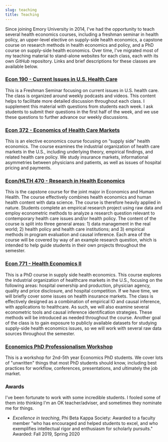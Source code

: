```yaml
---
slug: teaching
title: Teaching
---
```


Since joining Emory University in 2014, I've had the opportunity to teach several health economics courses, including a freshman seminar in health policy, an upper-level elective on supply-side health economics, a capstone course on research methods in health economics and policy, and a PhD course on supply-side health economics. Over time, I've migrated most of my teaching material to stand-alone websites for each class, each with its own *GitHub* repository. Links and brief descriptions for these classes are available below.

### [Econ 190 - Current Issues in U.S. Health Care](https://imccart.github.io/Econ-190/)

This is a Freshman Seminar focusing on current issues in U.S. health care. The class is organized around weekly podcasts and videos. This content helps to facilitate more detailed discussion throughout each class. I supplement this material with questions from students each week. I ask students to submit their questions in the first half of the week, and we use these questions to further advance our weekly discussions. 


### [Econ 372 - Economics of Health Care Markets](https://econ372s21.classes.ianmccarthyecon.com/)

This is an elective economics course focusing on “supply side” health economics. The course examines the industrial organization of health care markets in the U.S., including underlying theory, empirical findings, and related health care policy. We study insurance markets, informational asymmetries between physicians and patients, as well as issues of hospital pricing and payments.


### [Econ/HLTH 470 - Research in Health Economics](https://imccart.github.io/Econ-470/)

This is the capstone course for the joint major in Economics and Human Health. The course effectively combines health economics and human health content with data science. The course is therefore heavily applied in nature. Students complete an empirical research project using raw data and employ econometric methods to analyze a research question relevant to contemporary health care issues and/or health policy. The content of the course is split into three general areas: 1) data management in the real world; 2) health policy and health care institutions; and 3) empirical methods in program evaluation and causal inference. Each area of the course will be covered by way of an example research question, which is intended to help guide students in their own projects throughout the semester.


### [Econ 771 - Health Economics II](https://imccart.github.io/Econ-771/)

This is a PhD course in supply side health economics. This course explores the industrial organization of healthcare markets in the U.S., focusing on the following areas: hospital ownership and production, physician agency, quality and price disclosure, and hospital competition. If we have time, we will briefly cover some issues on health insurance markets. The class is effectively designed as a combination of empirical IO and causal inference, with applications to healthcare. As such, we will also examine several econometric tools and causal inference identification strategies. These methods will be introduced as needed throughout the course. Another goal of the class is to gain exposure to publicly available datasets for studying supply-side health economics issues, so we will work with several raw data sources throughout the semester.


### [Economics PhD Professionalism Workshop](https://phdworkshop.classes.ianmccarthyecon.com/)

This is a workshop for 2nd-5th year Economics PhD students. We cover lots of "unwritten" things that most PhD students should know, including best practices for workflow, conferences, presentations, and ultimately the job market. 


### Awards

I've been fortunate to work with some incredible students. I fooled some of them into thinking I'm an OK teacher/adviser, and sometimes they nominate me for things.

- *Excellence in teaching*, Phi Beta Kappa Society: Awarded to a faculty member "who has encouraged and helped students to excel, and who exemplifies intellectual rigor and enthusiasm for scholarly pursuits."<br>
Awarded: Fall 2019, Spring 2020